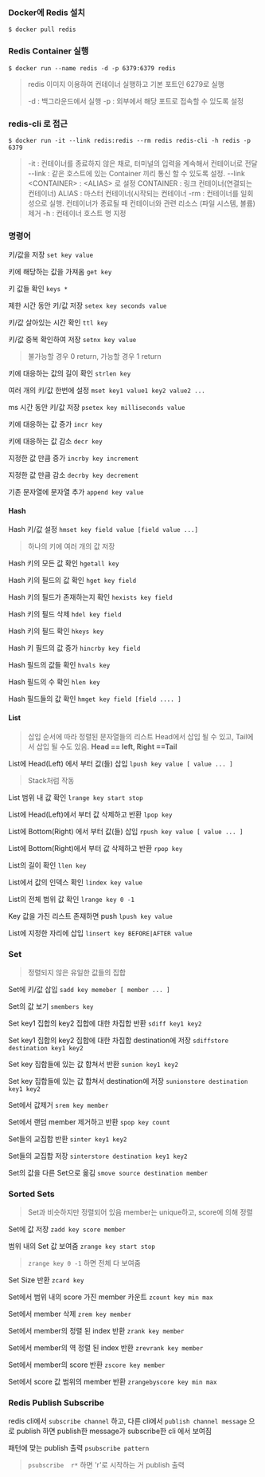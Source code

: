 ### Docker에 Redis 설치
``` $ docker pull redis ```

### Redis Container 실행
``` $ docker run --name redis -d -p 6379:6379 redis ```
> redis 이미지 이용하여 컨테이너 실행하고 기본 포트인 6279로 실행
>
> -d : 백그라운드에서 실행
> -p : 외부에서 해당 포트로 접속할 수 있도록 설정

### redis-cli 로 접근
``` $ docker run -it --link redis:redis --rm redis redis-cli -h redis -p 6379 ```
> -it : 컨테이너를 종료하지 않은 채로, 터미널의 입력을 계속해서 컨테이너로 전달
> --link : 같은 호스트에 있는 Container 끼리 통신 할 수 있도록 설정.
> --link \<CONTAINER> : \<ALIAS> 로 설정
> CONTAINER : 링크 컨테이너(연결되는 컨테이너)
> ALIAS : 마스터 컨테이너(시작되는 컨테이너
> -rm : 컨테이너를 일회성으로 실행. 컨테이너가 종료될 때 컨테이너와 관련 리소스 (파일 시스템, 볼륨) 제거
> -h : 컨테이너 호스트  명 지정

### 명령어
키/값을 저장
``` set key value ```

키에 해당하는 값을 가져옴
``` get key ```

키 값들 확인
``` keys * ```

제한 시간 동안 키/값 저장
```setex key seconds value ```

키/값 살아있는 시간 확인
``` ttl key ```

키/값 중복 확인하여 저장
``` setnx key value ```
> 불가능할 경우 0  return, 가능할 경우 1 return

키에 대응하는 값의 길이 확인
``` strlen key ```

여러 개의 키/값 한번에 설정
``` mset key1 value1 key2 value2 ... ```

ms 시간 동안 키/값 저장
``` psetex key milliseconds value ```

키에 대응하는 값 증가
``` incr key ```

키에 대응하는 값 감소
``` decr key ```

지정한 값 만큼 증가
``` incrby key increment ```

지정한 값 만큼 감소
``` decrby key decrement ```

기존 문자열에 문자열 추가
``` append key value ```

#### Hash

Hash 키/값 설정
```hmset key field value [field value ...] ```
> 하나의 키에 여러 개의 값 저장

Hash 키의 모든 값 확인
``` hgetall key ```

Hash 키의 필드의 값 확인
``` hget key field ```

Hash 키의 필드가 존재하는지 확인
``` hexists key field ```

Hash 키의 필드 삭제
``` hdel key field ```

Hash 키의 필드 확인
``` hkeys key ```

Hash 키 필드의 값 증가
``` hincrby key field ```

Hash 필드의 값들 확인
``` hvals key ```

Hash 필드의 수 확인
``` hlen key ```

Hash  필드들의 값 확인
``` hmget key field [field .... ] ```

#### List
> 삽입 순서에 따라 정렬된 문자열들의 리스트
> Head에서 삽입 될 수 있고, Tail에서 삽입 될 수도 있음.
> **Head == left, Right ==Tail**

List에 Head(Left) 에서 부터 값(들) 삽입
``` lpush key value [ value ... ] ```
> Stack처럼 작동

List 범위 내 값 확인
``` lrange key start stop ```

List에 Head(Left)에서 부터 값 삭제하고 반환
``` lpop key ```

List에 Bottom(Right) 에서 부터 값(들) 삽입
``` rpush key value [ value ... ] ```

List에 Bottom(Right)에서 부터 값 삭제하고 반환
``` rpop key ```

List의 길이 확인
``` llen key ```

 List에서 값의 인덱스 확인
 ``` lindex key value ```

List의 전체 범위 값 확인
``` lrange key 0 -1 ```

Key 값을 가진 리스트 존재하면  push
``` lpush key value ```

List에 지정한 자리에 삽입
``` linsert key BEFORE|AFTER value ```

### Set
> 정렬되지 않은 유일한 값들의 집합

Set에 키/값 삽입
``` sadd key memeber [ member ... ] ```

Set의 값 보기
``` smembers key ```

Set key1 집합의 key2 집합에 대한 차집합 반환
``` sdiff key1 key2 ```

Set key1 집합의 key2 집합에 대한 차집합 destination에 저장
``` sdiffstore destination key1 key2 ```

Set key 집합들에 있는 값 합쳐서 반환
``` sunion key1 key2 ```

Set key 집합들에 있는 값 합쳐서  destination에 저장
``` sunionstore destination key1 key2 ```

Set에서 값제거
``` srem key member ```

Set에서 랜덤 member 제거하고 반환
``` spop key count ```

Set들의 교집합 반환
``` sinter key1 key2 ```

Set들의 교집합 저장
``` sinterstore destination key1 key2 ```

Set의 값을 다른 Set으로 옮김
 ``` smove source destination member ```

### Sorted Sets
> Set과 비슷하지만 정렬되어 있음
> member는 unique하고, score에 의해 정렬

Set에 값 저장
``` zadd key score member ```

범위 내의 Set 값 보여줌
``` zrange key start stop ```
> ```zrange key 0 -1``` 하면 전체 다 보여줌

Set Size 반환
``` zcard key ```

Set에서 범위 내의 score 가진 member 카운트
``` zcount key min max ```

Set에서 member 삭제
``` zrem key member ```

Set에서 member의 정렬 된 index 반환
``` zrank key member ```

Set에서 member의 역 정렬 된 index 반환
``` zrevrank key member ```

Set에서 member의 score 반환
``` zscore key member ```

Set에서 score 값 범위의 member 반환
``` zrangebyscore key min max ```

### Redis Publish Subscribe

redis cli에서 ``` subscribe channel ``` 하고,
다른 cli에서 ``` publish channel message ``` 으로 publish 하면 publish한 message가 subscribe한 cli 에서 보여짐

패턴에  맞는 publish  출력
``` psubscribe pattern ```

> ``` psubscribe  r* ``` 하면 'r'로 시작하는 거 publish 출력